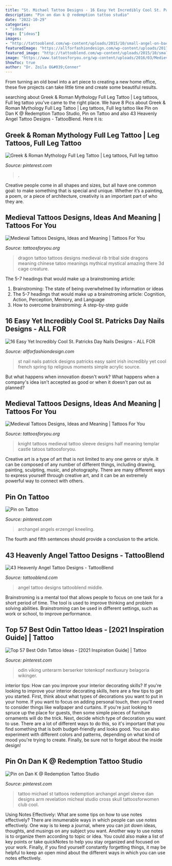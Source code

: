 ```yaml
---
title: "St. Michael Tattoo Designs - 16 Easy Yet Incredibly Cool St. Patricks Day Nails Designs"
description: "Pin on dan k @ redemption tattoo studio"
date: "2022-10-29"
categories:
- "ideas"
tags: ["ideas"]
images:
- "http://tattooblend.com/wp-content/uploads/2015/10/small-angel-on-back.jpg?x26891"
featuredImage: "https://allforfashiondesign.com/wp-content/uploads/2017/02/le-7-600x600.jpg"
featured_image: "http://tattooblend.com/wp-content/uploads/2015/10/small-angel-on-back.jpg?x26891"
image: "https://www.tattoosforyou.org/wp-content/uploads/2016/03/Medieval-Tattoos-for-Women.jpg"
ShowToc: true
author: "Dr. Zoila O&#039;Conner"
---
```



From turning an old bowl into a art piece to creating a new home office, these five projects can take little time and create some beautiful results.

	

		
searching about Greek &amp; Roman Mythology Full Leg Tattoo | Leg tattoos, Full leg tattoo you've came to the right place. We have 8 Pics about Greek &amp; Roman Mythology Full Leg Tattoo | Leg tattoos, Full leg tattoo like Pin on Dan K @ Redemption Tattoo Studio, Pin on Tattoo and also 43 Heavenly Angel Tattoo Designs - TattooBlend. Here it is:
		
    
## Greek &amp; Roman Mythology Full Leg Tattoo | Leg Tattoos, Full Leg Tattoo

<img loading=lazy src="https://i.pinimg.com/736x/9c/90/5a/9c905aad978a24a14240eeb6ff766743.jpg" onerror="this.onerror=null;this.src='https://tse2.mm.bing.net/th?id=OIP.5A4hxapAukxAcEOSu2I6fgHaEK&amp;pid=15.1';" alt="Greek &amp; Roman Mythology Full Leg Tattoo | Leg tattoos, Full leg tattoo">

_Source: pinterest.com_

>. 

	

Creative people come in all shapes and sizes, but all have one common goal: to make something that is special and unique. Whether it’s a painting, a poem, or a piece of architecture, creativity is an important part of who they are.

    
## Medieval Tattoos Designs, Ideas And Meaning | Tattoos For You

<img loading=lazy src="https://www.tattoosforyou.org/wp-content/uploads/2016/03/Medieval-Tattoos-for-Women.jpg" onerror="this.onerror=null;this.src='https://tse1.mm.bing.net/th?id=OIP.t-wOacQLrC0g21CERprJvwHaJ4&amp;pid=15.1';" alt="Medieval Tattoos Designs, Ideas and Meaning | Tattoos For You">

_Source: tattoosforyou.org_

>dragon tattoo tattoos designs medieval rib tribal side dragons meaning chinese tatoo meanings mythical mystical amazing there 3d cage creature. 

	

The 5-7 headings that would make up a brainstroming article:
1. Brainstroming: The state of being overwhelmed by information or ideas
2. The 5-7 headings that would make up a brainstroming article: Cognition, Action, Perception, Memory, and Language
3. How to overcome brainstroming: A step-by-step guide

    
## 16 Easy Yet Incredibly Cool St. Patricks Day Nails Designs - ALL FOR

<img loading=lazy src="https://allforfashiondesign.com/wp-content/uploads/2017/02/le-7-600x600.jpg" onerror="this.onerror=null;this.src='https://tse2.mm.bing.net/th?id=OIP.H-DbW1Nme-ScJb_NQRIR6QHaHa&amp;pid=15.1';" alt="16 Easy Yet Incredibly Cool St. Patricks Day Nails Designs - ALL FOR">

_Source: allforfashiondesign.com_

>st nail nails patrick designs patricks easy saint irish incredibly yet cool french spring tip religious moments simple acrylic source. 

	

But what happens when innovation doesn't work? What happens when a company's idea isn't accepted as good or when it doesn't pan out as planned?

    
## Medieval Tattoos Designs, Ideas And Meaning | Tattoos For You

<img loading=lazy src="https://www.tattoosforyou.org/wp-content/uploads/2016/03/Medieval-Tattoos.jpg" onerror="this.onerror=null;this.src='https://tse2.mm.bing.net/th?id=OIP.yggIhqOuVUoFoKDv7Yof1gHaIY&amp;pid=15.1';" alt="Medieval Tattoos Designs, Ideas and Meaning | Tattoos For You">

_Source: tattoosforyou.org_

>knight tattoos medieval tattoo sleeve designs half meaning templar castle tatoos tattoosforyou. 

	

Creative art is a type of art that is not limited to any one genre or style. It can be composed of any number of different things, including drawing, painting, sculpting, music, and photography. There are many different ways to express yourself through creative art, and it can be an extremely powerful way to connect with others.

    
## Pin On Tattoo

<img loading=lazy src="https://i.pinimg.com/736x/3c/e9/e5/3ce9e5c5baabd0d3ee78c19cf7a90b3f.jpg" onerror="this.onerror=null;this.src='https://tse2.mm.bing.net/th?id=OIP.YaGFYxexcj-6gcmTuGgm9gHaJ4&amp;pid=15.1';" alt="Pin on Tattoo">

_Source: pinterest.com_

>archangel angels erzengel kneeling. 

	

The fourth and fifth sentences should provide a conclusion to the article.

    
## 43 Heavenly Angel Tattoo Designs - TattooBlend

<img loading=lazy src="http://tattooblend.com/wp-content/uploads/2015/10/small-angel-on-back.jpg?x26891" onerror="this.onerror=null;this.src='https://tse1.mm.bing.net/th?id=OIP.ZigiN6mK9IqKaF6mzNf9UQHaKA&amp;pid=15.1';" alt="43 Heavenly Angel Tattoo Designs - TattooBlend">

_Source: tattooblend.com_

>angel tattoo designs tattooblend middle. 

	

Brainstroming is a mental tool that allows people to focus on one task for a short period of time. The tool is used to improve thinking and problem solving abilities. Brainstroming can be used in different settings, such as work or school, to improve performance.

    
## Top 57 Best Odin Tattoo Ideas - [2021 Inspiration Guide] | Tattoo

<img loading=lazy src="https://i.pinimg.com/736x/01/d2/04/01d204cb2c01820cffe93e738d72b131.jpg" onerror="this.onerror=null;this.src='https://tse4.mm.bing.net/th?id=OIP.KfL_8Q3m7KweWKUVumAXhgHaHQ&amp;pid=15.1';" alt="Top 57 Best Odin Tattoo Ideas - [2021 Inspiration Guide] | Tattoo">

_Source: pinterest.com_

>odin viking unterarm berserker totenkopf nextluxury belagoria wikinger. 

	

interior tips: How can you improve your interior decorating skills?
If you're looking to improve your interior decorating skills, here are a few tips to get you started. First, think about what types of decorations you want to put in your home. If you want to focus on adding personal touch, then you'll need to consider things like wallpaper and curtains. If you're just looking to spruce up the place for guests, then some simple pieces of furniture ornaments will do the trick.
Next, decide which type of decoration you want to use. There are a lot of different ways to do this, so it's important that you find something that is both budget-friendly and looks good. You can also experiment with different colors and patterns, depending on what kind of mood you're trying to create. Finally, be sure not to forget about the inside design!

    
## Pin On Dan K @ Redemption Tattoo Studio

<img loading=lazy src="https://i.pinimg.com/736x/4e/65/0a/4e650a829148a7df37bc6d26bc274969.jpg" onerror="this.onerror=null;this.src='https://tse2.mm.bing.net/th?id=OIP.Gu2ZG1Tx26beioFdkTUdXwHaNB&amp;pid=15.1';" alt="Pin on Dan K @ Redemption Tattoo Studio">

_Source: pinterest.com_

>tattoo michael st tattoos redemption archangel angel sleeve dan designs arm revelation micheal studio cross skull tattoosforwomen club cool. 

	

Using Notes Effectively: What are some tips on how to use notes effectively?
There are innumerable ways in which people can use notes effectively. One way is to keep a journal, where you can jot down ideas, thoughts, and musings on any subject you want. Another way to use notes is to organize them according to topic or idea. You could also make a list of key points or take quickNotes to help you stay organized and focused on your work. Finally, if you find yourself constantly forgetting things, it may be helpful to keep an open mind about the different ways in which you can use notes effectively.

